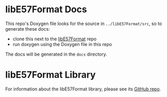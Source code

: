 # libE57Format Docs

This repo's Doxygen file looks for the source in `../libE57Format/src`, so to generate these docs:

- clone this next to the [libE57Format](https://github.com/asmaloney/libE57Format) repo
- run doxygen using the Doxygen file in this repo

The docs will be generated in the `docs` directory.

# libE57Format Library

For information about the libE57Format library, please see its [GitHub repo](https://github.com/asmaloney/libE57Format).
